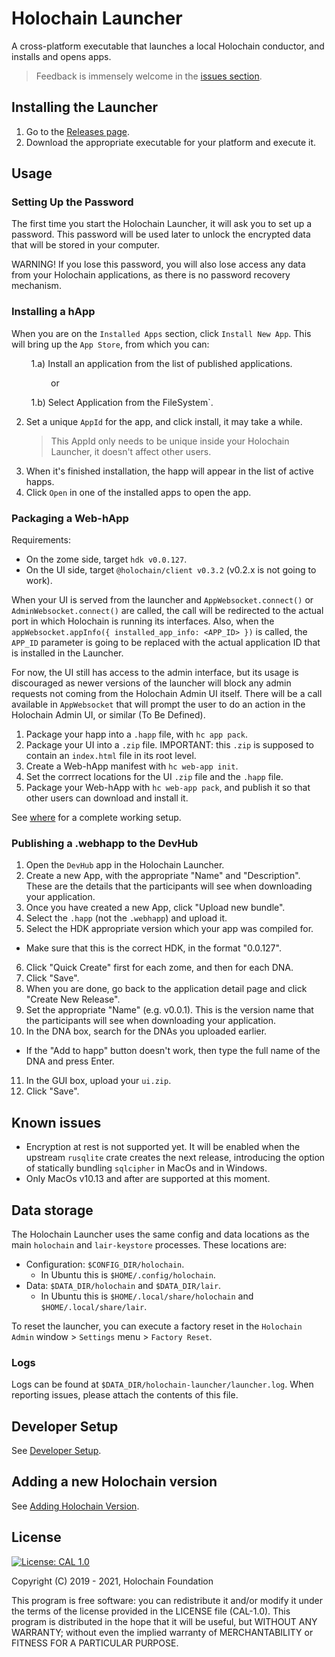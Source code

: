# Holochain Launcher

A cross-platform executable that launches a local Holochain conductor, and installs and opens apps.

> Feedback is immensely welcome in the [issues section](https://github.com/holochain/launcher/issues).

## Installing the Launcher

1. Go to the [Releases page](https://github.com/holochain/launcher/releases).
2. Download the appropriate executable for your platform and execute it.

## Usage

### Setting Up the Password

The first time you start the Holochain Launcher, it will ask you to set up a password. This password will be used later to unlock the encrypted data that will be stored in your computer.

WARNING! If you lose this password, you will also lose access any data from your Holochain applications, as there is no password recovery mechanism.

### Installing a hApp

When you are on the `Installed Apps` section, click `Install New App`. This will bring up the `App Store`, from which you can:

&nbsp;&nbsp;&nbsp;&nbsp;&nbsp;&nbsp;&nbsp;&nbsp;1.a) Install an application from the list of published applications.

&nbsp;&nbsp;&nbsp;&nbsp;&nbsp;&nbsp;&nbsp;&nbsp;&nbsp;&nbsp;&nbsp;&nbsp;&nbsp;&nbsp;&nbsp;&nbsp;or

&nbsp;&nbsp;&nbsp;&nbsp;&nbsp;&nbsp;&nbsp;&nbsp;1.b) Select Application from the FileSystem`.

2. Set a unique `AppId` for the app, and click install, it may take a while.
   > This AppId only needs to be unique inside your Holochain Launcher, it doesn't affect other users.
3. When it's finished installation, the happ will appear in the list of active happs.
4. Click `Open` in one of the installed apps to open the app.

### Packaging a Web-hApp

Requirements:

- On the zome side, target `hdk v0.0.127`.
- On the UI side, target `@holochain/client v0.3.2` (v0.2.x is not going to work).

When your UI is served from the launcher and `AppWebsocket.connect()` or `AdminWebsocket.connect()` are called, the call will be redirected to the actual port in which Holochain is running its interfaces. Also, when the `appWebsocket.appInfo({ installed_app_info: <APP_ID> })` is called, the `APP_ID` parameter is going to be replaced with the actual application ID that is installed in the Launcher.

For now, the UI still has access to the admin interface, but its usage is discouraged as newer versions of the launcher will block any admin requests not coming from the Holochain Admin UI itself. There will be a call available in `AppWebsocket` that will prompt the user to do an action in the Holochain Admin UI, or similar (To Be Defined).

1. Package your happ into a `.happ` file, with `hc app pack`.
2. Package your UI into a `.zip` file. IMPORTANT: this `.zip` is supposed to contain an `index.html` file in its root level.
3. Create a Web-hApp manifest with `hc web-app init`.
4. Set the corrrect locations for the UI `.zip` file and the `.happ` file.
5. Package your Web-hApp with `hc web-app pack`, and publish it so that other users can download and install it.

See [where](https://github.com/lightningrodlabs/where) for a complete working setup.

### Publishing a .webhapp to the DevHub

1. Open the `DevHub` app in the Holochain Launcher.
2. Create a new App, with the appropriate "Name" and "Description". These are the details that the participants will see when downloading your application.
3. Once you have created a new App, click "Upload new bundle".
4. Select the `.happ` (not the `.webhapp`) and upload it.
5. Select the HDK appropriate version which your app was compiled for.
  - Make sure that this is the correct HDK, in the format "0.0.127".
6. Click "Quick Create" first for each zome, and then for each DNA.
7. Click "Save".
8. When you are done, go back to the application detail page and click "Create New Release".
9.  Set the appropriate "Name" (e.g. v0.0.1). This is the version name that the participants will see when downloading your application.
10. In the DNA box, search for the DNAs you uploaded earlier.
  - If the "Add to happ" button doesn't work, then type the full name of the DNA and press Enter.
11. In the GUI box, upload your `ui.zip`.
12. Click "Save".

## Known issues

- Encryption at rest is not supported yet. It will be enabled when the upstream `rusqlite` crate creates the next release, introducing the option of statically bundling `sqlcipher` in MacOs and in Windows.
- Only MacOs v10.13 and after are supported at this moment.

## Data storage

The Holochain Launcher uses the same config and data locations as the main `holochain` and `lair-keystore` processes. These locations are:

- Configuration: `$CONFIG_DIR/holochain`.
  - In Ubuntu this is `$HOME/.config/holochain`.
- Data: `$DATA_DIR/holochain` and `$DATA_DIR/lair`.
  - In Ubuntu this is `$HOME/.local/share/holochain` and `$HOME/.local/share/lair`.

To reset the launcher, you can execute a factory reset in the `Holochain Admin` window > `Settings` menu > `Factory Reset`.

### Logs

Logs can be found at `$DATA_DIR/holochain-launcher/launcher.log`. When reporting issues, please attach the contents of this file.

## Developer Setup

See [Developer Setup](/dev-setup.md).

## Adding a new Holochain version

See [Adding Holochain Version](/adding-holochain-version.md).

## License

[![License: CAL 1.0](https://img.shields.io/badge/License-CAL%201.0-blue.svg)](https://github.com/holochain/cryptographic-autonomy-license)

Copyright (C) 2019 - 2021, Holochain Foundation

This program is free software: you can redistribute it and/or modify it under the terms of the license
provided in the LICENSE file (CAL-1.0). This program is distributed in the hope that it will be useful,
but WITHOUT ANY WARRANTY; without even the implied warranty of MERCHANTABILITY or FITNESS FOR A PARTICULAR
PURPOSE.
